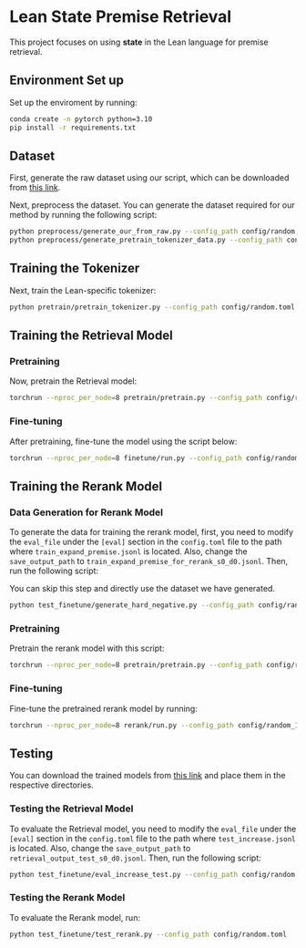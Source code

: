 
# Lean State Premise Retrieval

This project focuses on using **state** in the Lean language for premise retrieval.

## Environment Set up

Set up the enviroment by running:

```bash
conda create -n pytorch python=3.10
pip install -r requirements.txt
```

## Dataset

First, generate the raw dataset using our script, which can be downloaded from [this link](https://huggingface.co/datasets/ruc-ai4math/mathlib_handler_benchmark_410).

Next, preprocess the dataset. You can generate the dataset required for our method by running the following script:

```bash
python preprocess/generate_our_from_raw.py --config_path config/random.toml
python preprocess/generate_pretrain_tokenizer_data.py --config_path config/random.toml
```

## Training the Tokenizer

Next, train the Lean-specific tokenizer:

```bash
python pretrain/pretrain_tokenizer.py --config_path config/random.toml
```

## Training the Retrieval Model

### Pretraining

Now, pretrain the Retrieval model:

```bash
torchrun --nproc_per_node=8 pretrain/pretrain.py --config_path config/random.toml
```

### Fine-tuning

After pretraining, fine-tune the model using the script below:

```bash
torchrun --nproc_per_node=8 finetune/run.py --config_path config/random.toml
```

## Training the Rerank Model

### Data Generation for Rerank Model

To generate the data for training the rerank model, first, you need to modify the `eval_file` under the `[eval]` section in the `config.toml` file to the path where `train_expand_premise.jsonl` is located. Also, change the `save_output_path` to `train_expand_premise_for_rerank_s0_d0.jsonl`. Then, run the following script:

You can skip this step and directly use the dataset we have generated.

```bash
python test_finetune/generate_hard_negative.py --config_path config/random.toml
```

### Pretraining

Pretrain the rerank model with this script:

```bash
torchrun --nproc_per_node=8 pretrain/pretrain.py --config_path config/random_1024.toml
```

### Fine-tuning

Fine-tune the pretrained rerank model by running:

```bash
torchrun --nproc_per_node=8 rerank/run.py --config_path config/random_1024.toml
```

## Testing

You can download the trained models from [this link](https://huggingface.co/ruc-ai4math/Lean_State_Search_Random) and place them in the respective directories.

### Testing the Retrieval Model

To evaluate the Retrieval model, you need to modify the `eval_file` under the `[eval]` section in the `config.toml` file to the path where `test_increase.jsonl` is located. Also, change the `save_output_path` to `retrieval_output_test_s0_d0.jsonl`. Then, run the following script:

```bash
python test_finetune/eval_increase_test.py --config_path config/random.toml
```

### Testing the Rerank Model

To evaluate the Rerank model, run:

```bash
python test_finetune/test_rerank.py --config_path config/random.toml
```

